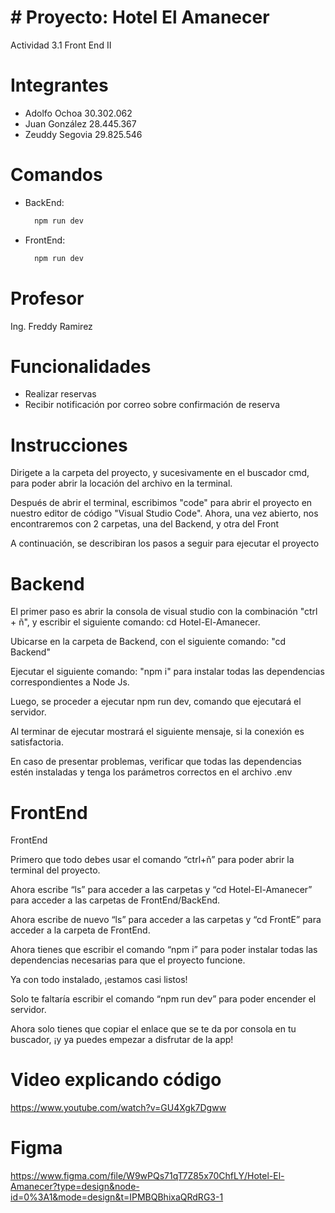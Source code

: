 #  # Proyecto: Hotel El Amanecer
  Actividad 3.1 Front End II

# Integrantes

- Adolfo Ochoa 30.302.062
- Juan González 28.445.367
- Zeuddy Segovia 29.825.546

# Comandos
  - BackEnd:
    ```bash
      npm run dev
  - FrontEnd:
    ```bash
      npm run dev

# Profesor

  Ing. Freddy Ramirez

# Funcionalidades

- Realizar reservas
- Recibir notificación por correo sobre confirmación de reserva

# Instrucciones

Dirigete a la carpeta del proyecto, y sucesivamente en el buscador cmd, para poder abrir la locación del archivo en la terminal.

Después de abrir el terminal, escribimos "code" para abrir el proyecto en nuestro editor de código "Visual Studio Code". Ahora,  una vez abierto, nos encontraremos con 2 carpetas, una del Backend, y otra del Front

A continuación, se describiran los pasos a seguir para ejecutar el proyecto

# Backend

El primer paso es abrir la consola de visual studio con la combinación "ctrl + ñ", y escribir el siguiente comando: cd Hotel-El-Amanecer.

Ubicarse en la carpeta de Backend, con el siguiente comando: "cd Backend"

Ejecutar el siguiente comando: "npm i" para instalar todas las dependencias correspondientes a Node Js.

Luego, se proceder a ejecutar npm run dev, comando que ejecutará el servidor.

Al terminar de ejecutar mostrará el siguiente mensaje, si la conexión es satisfactoria.

En caso de presentar problemas, verificar que todas las dependencias estén instaladas y tenga los parámetros correctos en el archivo .env

# FrontEnd

FrontEnd

Primero que todo debes usar el comando “ctrl+ñ” para poder abrir la terminal del proyecto.

Ahora escribe “ls” para acceder a las carpetas y “cd Hotel-El-Amanecer” para acceder a las carpetas de FrontEnd/BackEnd.

Ahora escribe de nuevo “ls” para acceder a las carpetas y “cd FrontE” para acceder a la carpeta de FrontEnd.

Ahora tienes que escribir el comando “npm i” para poder instalar todas las dependencias necesarias para que el proyecto funcione.

Ya con todo instalado, ¡estamos casi listos!

Solo te faltaría escribir el comando “npm run dev” para poder encender el servidor.

Ahora solo tienes que copiar el enlace que se te da por consola en tu buscador, ¡y ya puedes empezar a disfrutar de la app!

# Video explicando código

https://www.youtube.com/watch?v=GU4Xgk7Dgww

# Figma

https://www.figma.com/file/W9wPQs71qT7Z85x70ChfLY/Hotel-El-Amanecer?type=design&node-id=0%3A1&mode=design&t=IPMBQBhixaQRdRG3-1
